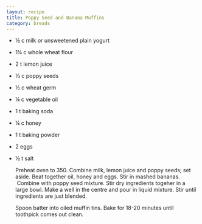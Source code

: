 ```yaml
---
layout: recipe
title: Poppy Seed and Banana Muffins
category: breads
---
```

- ½ c milk or unsweetened plain yogurt 
- 1¼ c whole wheat flour
- 2 t lemon juice
- ⅓ c poppy seeds
- ½ c wheat germ
- ¼ c vegetable oil
- 1 t baking soda
- ¼ c honey
- 1 t baking powder
- 2 eggs
- ½ t salt
  
  Preheat oven to 350. Combine milk, lemon juice and poppy seeds; set aside. Beat together oil, honey and eggs. Stir in mashed bananas.  Combine with poppy seed mixture. Stir dry ingredients togeher in a large bowl. Make a well in the centre and pour in liquid mixture. Stir until ingredients are just blended.
  
  Spoon batter into oiled muffin tins. Bake for 18-20 minutes until toothpick comes out clean.
